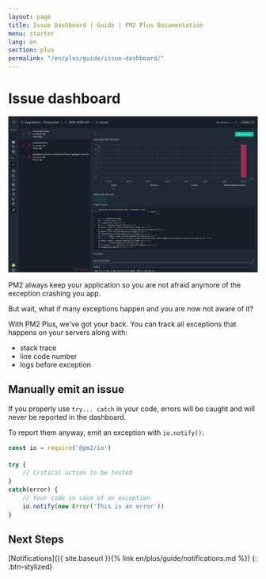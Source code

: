 ```yaml
---
layout: page
title: Issue Dashboard | Guide | PM2 Plus Documentation
menu: starter
lang: en
section: plus
permalink: "/en/plus/guide/issue-dashboard/"
---
```


# Issue dashboard

![issue dashboard](https://raw.githubusercontent.com/keymetrics/branding/master/screenshots/plus/issues/issues.png)

PM2 always keep your application so you are not afraid anymore of the exception crashing you app.

But wait, what if many exceptions happen and you are now not aware of it?

With PM2 Plus, we've got your back. You can track all exceptions that happens on your servers along with:
- stack trace
- line code number
- logs before exception

## Manually emit an issue

If you properly use `try... catch` in your code, errors will be caught and will never be reported in the dashboard.

To report them anyway, emit an exception with `io.notify()`:

```javascript
const io = require('@pm2/io')

try {
    // Critical action to be tested
}
catch(error) {
    // Your code in case of an exception
    io.notify(new Error('This is an error'))
}
```

## Next Steps

[Notifications]({{ site.baseurl }}{% link en/plus/guide/notifications.md %})
{: .btn-stylized}
